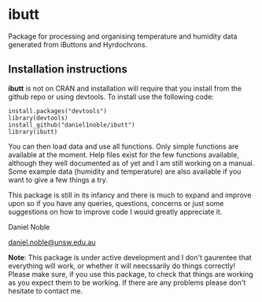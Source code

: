 # ibutt

Package for processing and organising temperature and humidity data generated from iButtons and Hyrdochrons. 

## Installation instructions

**ibutt** is not on CRAN and installation will require that you install from the github repo or using devtools. To install use the following code:

```{r}
install.packages("devtools")
library(devtools)
install_github("daniel1noble/ibutt")
library(ibutt)
```

You can then load data and use all functions. Only simple functions are available at the moment. Help files exist for the few functions available, although they well documented as of yet and I am still working on a manual. Some example data (humidity and temperature) are also available if you want to give a few things a try. 

This package is still in its infancy and there is much to expand and improve upon so if you have any queries, questions, concerns or just some suggestions on how to improve code I would greatly appreciate it.

Daniel Noble 

daniel.noble@unsw.edu.au

**Note**: This package is under active development and I don't gaurentee that everything will work, or whether it will neecssarily do things correctly! Please make sure, if you use this package, to check that things are working as you expect them to be working. If there are any problems please don't hesitate to contact me.




